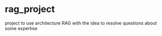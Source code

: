 # rag_project
project to use architecture RAG with the idea to resolve questions about some expertise
